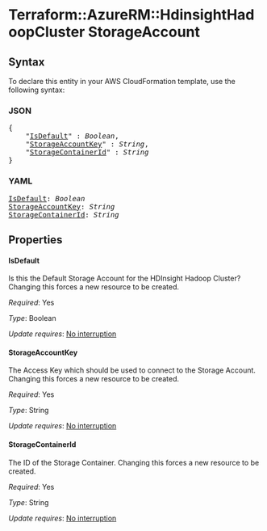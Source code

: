# Terraform::AzureRM::HdinsightHadoopCluster StorageAccount

## Syntax

To declare this entity in your AWS CloudFormation template, use the following syntax:

### JSON

<pre>
{
    "<a href="#isdefault" title="IsDefault">IsDefault</a>" : <i>Boolean</i>,
    "<a href="#storageaccountkey" title="StorageAccountKey">StorageAccountKey</a>" : <i>String</i>,
    "<a href="#storagecontainerid" title="StorageContainerId">StorageContainerId</a>" : <i>String</i>
}
</pre>

### YAML

<pre>
<a href="#isdefault" title="IsDefault">IsDefault</a>: <i>Boolean</i>
<a href="#storageaccountkey" title="StorageAccountKey">StorageAccountKey</a>: <i>String</i>
<a href="#storagecontainerid" title="StorageContainerId">StorageContainerId</a>: <i>String</i>
</pre>

## Properties

#### IsDefault

Is this the Default Storage Account for the HDInsight Hadoop Cluster? Changing this forces a new resource to be created.

_Required_: Yes

_Type_: Boolean

_Update requires_: [No interruption](https://docs.aws.amazon.com/AWSCloudFormation/latest/UserGuide/using-cfn-updating-stacks-update-behaviors.html#update-no-interrupt)

#### StorageAccountKey

The Access Key which should be used to connect to the Storage Account. Changing this forces a new resource to be created.

_Required_: Yes

_Type_: String

_Update requires_: [No interruption](https://docs.aws.amazon.com/AWSCloudFormation/latest/UserGuide/using-cfn-updating-stacks-update-behaviors.html#update-no-interrupt)

#### StorageContainerId

The ID of the Storage Container. Changing this forces a new resource to be created.

_Required_: Yes

_Type_: String

_Update requires_: [No interruption](https://docs.aws.amazon.com/AWSCloudFormation/latest/UserGuide/using-cfn-updating-stacks-update-behaviors.html#update-no-interrupt)

